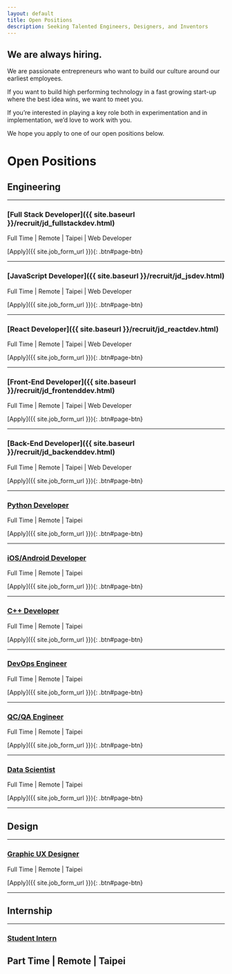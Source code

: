 ```yaml
---
layout: default
title: Open Positions
description: Seeking Talented Engineers, Designers, and Inventors
---
```


## We are always hiring.

We are passionate entrepreneurs who want to build our culture around our earliest employees.

If you want to build high performing technology in a fast growing start-up where the best idea wins, we want to meet you.

If you’re interested in playing a key role both in experimentation and in implementation, we’d love to work with you. 

We hope you apply to one of our open positions below.

# Open Positions

## Engineering

---

### [Full Stack Developer]({{ site.baseurl }}/recruit/jd_fullstackdev.html)
Full Time | Remote | Taipei | Web Developer

[Apply]({{ site.job_form_url }}){: .btn#page-btn}

---

### [JavaScript Developer]({{ site.baseurl }}/recruit/jd_jsdev.html)
Full Time | Remote | Taipei | Web Developer

[Apply]({{ site.job_form_url }}){: .btn#page-btn}

---

### [React Developer]({{ site.baseurl }}/recruit/jd_reactdev.html)
Full Time | Remote | Taipei | Web Developer

[Apply]({{ site.job_form_url }}){: .btn#page-btn}

---

### [Front-End Developer]({{ site.baseurl }}/recruit/jd_frontenddev.html)
Full Time | Remote | Taipei | Web Developer

[Apply]({{ site.job_form_url }}){: .btn#page-btn}

---

### [Back-End Developer]({{ site.baseurl }}/recruit/jd_backenddev.html)
Full Time | Remote | Taipei | Web Developer

[Apply]({{ site.job_form_url }}){: .btn#page-btn}

---

### [Python Developer](https://www.cakeresume.com/companies/avance-venture-lab/jobs/python-software-engineer-can-work-remotely)
Full Time | Remote | Taipei

[Apply]({{ site.job_form_url }}){: .btn#page-btn}

---

### [iOS/Android Developer](https://www.cakeresume.com/companies/avance-venture-lab/jobs/mobile-application-engineer-ios-android)
Full Time | Remote | Taipei

[Apply]({{ site.job_form_url }}){: .btn#page-btn}

---

### [C++ Developer](https://www.cakeresume.com/companies/avance-venture-lab/jobs/c-software-engineer-can-work-remotely)
Full Time | Remote | Taipei

[Apply]({{ site.job_form_url }}){: .btn#page-btn}

---

### [DevOps Engineer](https://www.cakeresume.com/companies/avance-venture-lab/jobs/devops-sre-engineer-remote-work)
Full Time | Remote | Taipei

[Apply]({{ site.job_form_url }}){: .btn#page-btn}

---

### [QC/QA Engineer](https://www.cakeresume.com/companies/avance-venture-lab/jobs/qa-qc-engineer-remote-work)
Full Time | Remote | Taipei

[Apply]({{ site.job_form_url }}){: .btn#page-btn}

---

### [Data Scientist](https://www.cakeresume.com/companies/avance-venture-lab/jobs/data-analysis-engineer-remote-work)
Full Time | Remote | Taipei

[Apply]({{ site.job_form_url }}){: .btn#page-btn}

---


## Design

---

### [Graphic UX Designer](https://www.cakeresume.com/companies/avance-venture-lab/jobs/web-designer-8d25e8)
Full Time | Remote | Taipei

[Apply]({{ site.job_form_url }}){: .btn#page-btn}

---

## Internship

---

### [Student Intern](https://www.avancevl.com/students)
Part Time | Remote | Taipei
---

